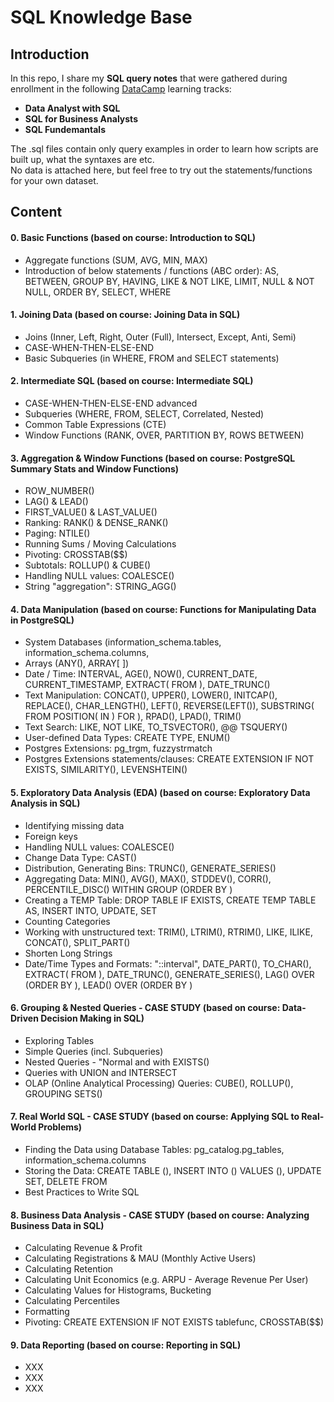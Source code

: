 # SQL Knowledge Base

## Introduction
In this repo, I share my **SQL query notes** that were gathered during enrollment in the following [DataCamp](https://datacamp.com/) learning tracks: 
  - **Data Analyst with SQL**
  - **SQL for Business Analysts**
  - **SQL Fundemantals**

The .sql files contain only query examples in order to learn how scripts are built up, what the syntaxes are etc.  
No data is attached here, but feel free to try out the statements/functions for your own dataset.  

## Content
#### **0. Basic Functions** (based on course: Introduction to SQL)
  -  Aggregate functions (SUM, AVG, MIN, MAX)
  -  Introduction of below statements / functions (ABC order): AS, BETWEEN, GROUP BY, HAVING, LIKE & NOT LIKE, LIMIT, NULL & NOT NULL, ORDER BY, SELECT, WHERE
 
#### **1. Joining Data** (based on course: Joining Data in SQL)
  - Joins (Inner, Left, Right, Outer (Full), Intersect, Except, Anti, Semi)
  - CASE-WHEN-THEN-ELSE-END
  - Basic Subqueries (in WHERE, FROM and SELECT statements)

#### **2. Intermediate SQL** (based on course: Intermediate SQL)
  - CASE-WHEN-THEN-ELSE-END advanced
  - Subqueries (WHERE, FROM, SELECT, Correlated, Nested)
  - Common Table Expressions (CTE)
  - Window Functions (RANK, OVER, PARTITION BY, ROWS BETWEEN)

#### **3. Aggregation & Window Functions** (based on course: PostgreSQL Summary Stats and Window Functions)
  - ROW_NUMBER()
  - LAG() & LEAD()
  - FIRST_VALUE() & LAST_VALUE()
  - Ranking: RANK() & DENSE_RANK()
  - Paging: NTILE()
  - Running Sums / Moving Calculations
  - Pivoting: CROSSTAB($$)
  - Subtotals: ROLLUP() & CUBE()
  - Handling NULL values: COALESCE()
  - String "aggregation": STRING_AGG()

#### **4. Data Manipulation** (based on course: Functions for Manipulating Data in PostgreSQL)
  - System Databases (information_schema.tables, information_schema.columns,
  - Arrays (ANY(), ARRAY[ ]) 
  - Date / Time: INTERVAL, AGE(), NOW(), CURRENT_DATE, CURRENT_TIMESTAMP, EXTRACT( FROM ), DATE_TRUNC()
  - Text Manipulation: CONCAT(), UPPER(), LOWER(), INITCAP(), REPLACE(), CHAR_LENGTH(), LEFT(), REVERSE(LEFT()), SUBSTRING( FROM POSITION( IN ) FOR ), RPAD(), LPAD(), TRIM()
  - Text Search: LIKE, NOT LIKE, TO_TSVECTOR(), @@ TSQUERY()
  - User-defined Data Types: CREATE TYPE, ENUM()
  - Postgres Extensions: pg_trgm, fuzzystrmatch
  - Postgres Extensions statements/clauses: CREATE EXTENSION IF NOT EXISTS, SIMILARITY(), LEVENSHTEIN()

#### **5. Exploratory Data Analysis (EDA)** (based on course: Exploratory Data Analysis in SQL)
  - Identifying missing data
  - Foreign keys
  - Handling NULL values: COALESCE()
  - Change Data Type: CAST()
  - Distribution, Generating Bins: TRUNC(), GENERATE_SERIES()
  - Aggregating Data: MIN(), AVG(), MAX(), STDDEV(), CORR(), PERCENTILE_DISC() WITHIN GROUP (ORDER BY )
  - Creating a TEMP Table: DROP TABLE IF EXISTS, CREATE TEMP TABLE AS, INSERT INTO, UPDATE, SET
  - Counting Categories
  - Working with unstructured text: TRIM(), LTRIM(), RTRIM(), LIKE, ILIKE, CONCAT(), SPLIT_PART()
  - Shorten Long Strings
  - Date/Time Types and Formats: "::interval", DATE_PART(), TO_CHAR(), EXTRACT( FROM ), DATE_TRUNC(), GENERATE_SERIES(), LAG() OVER (ORDER BY ), LEAD() OVER (ORDER BY )

#### **6. Grouping & Nested Queries** - CASE STUDY (based on course: Data-Driven Decision Making in SQL)
  - Exploring Tables
  - Simple Queries (incl. Subqueries)
  - Nested Queries - "Normal and with EXISTS()
  - Queries with UNION and INTERSECT
  - OLAP (Online Analytical Processing) Queries: CUBE(), ROLLUP(), GROUPING SETS()

#### **7. Real World SQL** - CASE STUDY (based on course: Applying SQL to Real-World Problems)
  - Finding the Data using Database Tables: pg_catalog.pg_tables, information_schema.columns
  - Storing the Data: CREATE TABLE (), INSERT INTO () VALUES (), UPDATE SET, DELETE FROM
  - Best Practices to Write SQL

#### **8. Business Data Analysis** - CASE STUDY (based on course: Analyzing Business Data in SQL)
  - Calculating Revenue & Profit
  - Calculating Registrations & MAU (Monthly Active Users)
  - Calculating Retention
  - Calculating Unit Economics (e.g. ARPU - Average Revenue Per User)
  - Calculating Values for Histograms, Bucketing
  - Calculating Percentiles
  - Formatting
  - Pivoting: CREATE EXTENSION IF NOT EXISTS tablefunc, CROSSTAB($$)

#### **9. Data Reporting** (based on course: Reporting in SQL)
  - XXX
  - XXX
  - XXX
